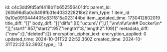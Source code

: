 id: c4c3dd9fd5af4418b11b652556401dfc
parent_id: 260b96d5a0c8498fb31e4033228218e2
item_type: 1
item_id: 9a10e0910444405c831f815a023144bd
item_updated_time: 1730412802019
title_diff: "[]"
body_diff: "[{\"diffs\":[[0,\"ucture\\\")\"],[1,\"\\\n\\\n\\\n\\\n## Docker\\\n* [](https://medium.com/@haiou-a/6-best-practices-for-writing-dockerfiles-e200a5a0185b)\"]],\"start1\":957,\"start2\":957,\"length1\":8,\"length2\":109}]"
metadata_diff: {"new":{},"deleted":[]}
encryption_cipher_text: 
encryption_applied: 0
updated_time: 2024-10-31T22:22:52.360Z
created_time: 2024-10-31T22:22:52.360Z
type_: 13